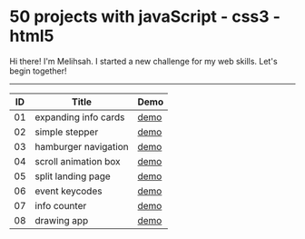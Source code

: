 # 50 projects with javaScript - css3 - html5
Hi there! I'm Melihsah. I started a new challenge for my web skills. Let's begin together!

-----------------------------------------------------------------------------------------------

| ID  | Title         | Demo        |
| ----|---------------|-------------|
| 01  | expanding info cards        | [demo](https://melihsahtulek.github.io/50-projects-with-javaScript/expanding-info-cards/) |
| 02  | simple stepper              | [demo](https://melihsahtulek.github.io/50-projects-with-javaScript/simple-form-stepper/)  |
| 03  | hamburger navigation        | [demo](https://melihsahtulek.github.io/50-projects-with-javaScript/hamburger-navigation/) |
| 04  | scroll animation box        | [demo](https://melihsahtulek.github.io/50-projects-with-javaScript/scroll-animation-box/) |
| 05  | split landing page          | [demo](https://melihsahtulek.github.io/50-projects-with-javaScript/split-landing-page/)   |
| 06  | event keycodes              | [demo](https://melihsahtulek.github.io/50-projects-with-javaScript/event-keycodes/)       |
| 07  | info counter                | [demo](https://melihsahtulek.github.io/50-projects-with-javaScript/info-counter/)         |
| 08  | drawing app                 | [demo](https://melihsahtulek.github.io/50-projects-with-javaScript/drawing-app/)          |

